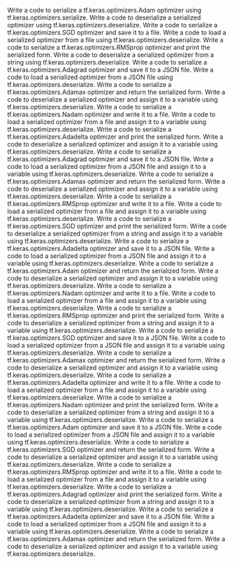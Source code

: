 Write a code to serialize a tf.keras.optimizers.Adam optimizer using tf.keras.optimizers.serialize.
Write a code to deserialize a serialized optimizer using tf.keras.optimizers.deserialize.
Write a code to serialize a tf.keras.optimizers.SGD optimizer and save it to a file.
Write a code to load a serialized optimizer from a file using tf.keras.optimizers.deserialize.
Write a code to serialize a tf.keras.optimizers.RMSprop optimizer and print the serialized form.
Write a code to deserialize a serialized optimizer from a string using tf.keras.optimizers.deserialize.
Write a code to serialize a tf.keras.optimizers.Adagrad optimizer and save it to a JSON file.
Write a code to load a serialized optimizer from a JSON file using tf.keras.optimizers.deserialize.
Write a code to serialize a tf.keras.optimizers.Adamax optimizer and return the serialized form.
Write a code to deserialize a serialized optimizer and assign it to a variable using tf.keras.optimizers.deserialize.
Write a code to serialize a tf.keras.optimizers.Nadam optimizer and write it to a file.
Write a code to load a serialized optimizer from a file and assign it to a variable using tf.keras.optimizers.deserialize.
Write a code to serialize a tf.keras.optimizers.Adadelta optimizer and print the serialized form.
Write a code to deserialize a serialized optimizer and assign it to a variable using tf.keras.optimizers.deserialize.
Write a code to serialize a tf.keras.optimizers.Adagrad optimizer and save it to a JSON file.
Write a code to load a serialized optimizer from a JSON file and assign it to a variable using tf.keras.optimizers.deserialize.
Write a code to serialize a tf.keras.optimizers.Adamax optimizer and return the serialized form.
Write a code to deserialize a serialized optimizer and assign it to a variable using tf.keras.optimizers.deserialize.
Write a code to serialize a tf.keras.optimizers.RMSprop optimizer and write it to a file.
Write a code to load a serialized optimizer from a file and assign it to a variable using tf.keras.optimizers.deserialize.
Write a code to serialize a tf.keras.optimizers.SGD optimizer and print the serialized form.
Write a code to deserialize a serialized optimizer from a string and assign it to a variable using tf.keras.optimizers.deserialize.
Write a code to serialize a tf.keras.optimizers.Adadelta optimizer and save it to a JSON file.
Write a code to load a serialized optimizer from a JSON file and assign it to a variable using tf.keras.optimizers.deserialize.
Write a code to serialize a tf.keras.optimizers.Adam optimizer and return the serialized form.
Write a code to deserialize a serialized optimizer and assign it to a variable using tf.keras.optimizers.deserialize.
Write a code to serialize a tf.keras.optimizers.Nadam optimizer and write it to a file.
Write a code to load a serialized optimizer from a file and assign it to a variable using tf.keras.optimizers.deserialize.
Write a code to serialize a tf.keras.optimizers.RMSprop optimizer and print the serialized form.
Write a code to deserialize a serialized optimizer from a string and assign it to a variable using tf.keras.optimizers.deserialize.
Write a code to serialize a tf.keras.optimizers.SGD optimizer and save it to a JSON file.
Write a code to load a serialized optimizer from a JSON file and assign it to a variable using tf.keras.optimizers.deserialize.
Write a code to serialize a tf.keras.optimizers.Adamax optimizer and return the serialized form.
Write a code to deserialize a serialized optimizer and assign it to a variable using tf.keras.optimizers.deserialize.
Write a code to serialize a tf.keras.optimizers.Adadelta optimizer and write it to a file.
Write a code to load a serialized optimizer from a file and assign it to a variable using tf.keras.optimizers.deserialize.
Write a code to serialize a tf.keras.optimizers.Nadam optimizer and print the serialized form.
Write a code to deserialize a serialized optimizer from a string and assign it to a variable using tf.keras.optimizers.deserialize.
Write a code to serialize a tf.keras.optimizers.Adam optimizer and save it to a JSON file.
Write a code to load a serialized optimizer from a JSON file and assign it to a variable using tf.keras.optimizers.deserialize.
Write a code to serialize a tf.keras.optimizers.SGD optimizer and return the serialized form.
Write a code to deserialize a serialized optimizer and assign it to a variable using tf.keras.optimizers.deserialize.
Write a code to serialize a tf.keras.optimizers.RMSprop optimizer and write it to a file.
Write a code to load a serialized optimizer from a file and assign it to a variable using tf.keras.optimizers.deserialize.
Write a code to serialize a tf.keras.optimizers.Adagrad optimizer and print the serialized form.
Write a code to deserialize a serialized optimizer from a string and assign it to a variable using tf.keras.optimizers.deserialize.
Write a code to serialize a tf.keras.optimizers.Adadelta optimizer and save it to a JSON file.
Write a code to load a serialized optimizer from a JSON file and assign it to a variable using tf.keras.optimizers.deserialize.
Write a code to serialize a tf.keras.optimizers.Adamax optimizer and return the serialized form.
Write a code to deserialize a serialized optimizer and assign it to a variable using tf.keras.optimizers.deserialize.